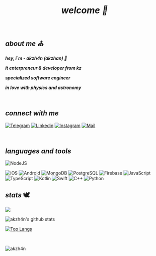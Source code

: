 
#### ***<h1 align="center">welcome :owl:</h1>***





&nbsp;

## ***about me :church:***

***hey, i`m - akzh4n (akzhan) :leaves:***

***it enterpreneur & developer from kz***

***specialized software engineer***

***in love with physics and astronomy***

&nbsp;


## *connect with me*
[![Telegram](https://img.shields.io/badge/-Telegram-0C090A?style=for-the-badge&logo=Telegram&logoColor=0096FF)](https://t.me/akzh4n)
[![Linkedin](https://img.shields.io/badge/-Linkedin-0C090A?style=for-the-badge&logo=Linkedin&logoColor=6960EC)](https://www.linkedin.com/in/akzhankalimatov/)
[![Instagram](https://img.shields.io/badge/-Instagram-0C090A?style=for-the-badge&logo=Instagram&logoColor=9D00FF)](https://www.instagram.com/akzh4n/)
[![Mail](https://img.shields.io/badge/-Mail-0C090A?style=for-the-badge&logo=Gmail&logoColor=)](mailto:akzhan.kaz2003@gmail.com)


&nbsp;






## *languages and tools*
![NodeJS](https://img.shields.io/badge/-Developing-0C090A?style=for-the-badge&logo=NodeJs)

![iOS](https://img.shields.io/badge/-Developing-0C090A?style=for-the-badge&logo=iOS)
![Android](https://img.shields.io/badge/-Developing-0C090A?style=for-the-badge&logo=Android&logoColor=12AD2B)
![MongoDB](https://img.shields.io/badge/-MongoDB-0C090A?style=for-the-badge&logo=MongoDB&logoColor=3A5F0B)
![PostgreSQL](https://img.shields.io/badge/-PostgreSQL-0C090A?style=for-the-badge&logo=PostgreSQL&logoColor=6495ED)
![Firebase](https://img.shields.io/badge/-Firebase-0C090A?style=for-the-badge&logo=Firebase&logoColor=FFA500)
![JavaScript](https://img.shields.io/badge/-JavaScript-0C090A?style=for-the-badge&logo=JavaScript)
![TypeScript](https://img.shields.io/badge/-TypeScript-0C090A?style=for-the-badge&logo=TypeScript)
![Kotlin](https://img.shields.io/badge/-Kotlin-0C090A?style=for-the-badge&logo=Kotlin&logoColor=7F52FF)
![Swift](https://img.shields.io/badge/-Swift-0C090A?style=for-the-badge&logo=Swift&logoColor=FF4500)
![C++](https://img.shields.io/badge/-C++-0C090A?style=for-the-badge&logo=cplusplus&logoColor=044F88)
![Python](https://img.shields.io/badge/-Python-0C090A?style=for-the-badge&logo=Python&logoColor=FFE873)


## *stats* 🕊️

<img src="https://github-readme-streak-stats.herokuapp.com/?user=akzh4n&theme=midnight-purple&background=0d1117&date_format=M%20j%5B%2C%20Y%5D" /> 
 
![akzh4n's github stats](https://github-readme-stats.vercel.app/api?username=akzh4n&show_icons=true&theme=midnight-purple)

[![Top Langs](https://github-readme-stats.vercel.app/api/top-langs/?username=akzh4n&layout=compact&theme=midnight-purple)](https://github.com/anuraghazra/github-readme-stats)

&nbsp;
<p align="left"> <img src="https://komarev.com/ghpvc/?username=akzh4n&label=Profile%20views&color=0e75b6&style=flat" alt="akzh4n" /> </p>
